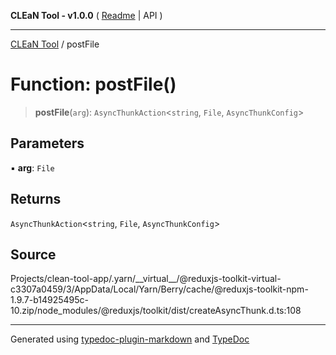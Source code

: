 **CLEaN Tool - v1.0.0** ( [Readme](../README.md) \| API )

***

[CLEaN Tool](../exports.md) / postFile

# Function: postFile()

> **postFile**(`arg`): `AsyncThunkAction`\<`string`, `File`, `AsyncThunkConfig`\>

## Parameters

▪ **arg**: `File`

## Returns

`AsyncThunkAction`\<`string`, `File`, `AsyncThunkConfig`\>

## Source

Projects/clean-tool-app/.yarn/\_\_virtual\_\_/@reduxjs-toolkit-virtual-c3307a0459/3/AppData/Local/Yarn/Berry/cache/@reduxjs-toolkit-npm-1.9.7-b14925495c-10.zip/node\_modules/@reduxjs/toolkit/dist/createAsyncThunk.d.ts:108

***

Generated using [typedoc-plugin-markdown](https://www.npmjs.com/package/typedoc-plugin-markdown) and [TypeDoc](https://typedoc.org/)
